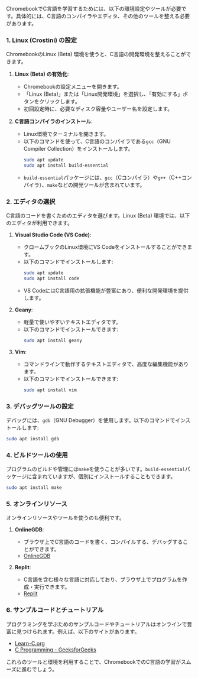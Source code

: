 ChromebookでC言語を学習するためには、以下の環境設定やツールが必要です。具体的には、C言語のコンパイラやエディタ、その他のツールを整える必要があります。

### 1. **Linux (Crostini) の設定**

ChromebookのLinux (Beta) 環境を使うと、C言語の開発環境を整えることができます。

1. **Linux (Beta) の有効化**:
   - Chromebookの設定メニューを開きます。
   - 「Linux (Beta)」または「Linux開発環境」を選択し、「有効にする」ボタンをクリックします。
   - 初回設定時に、必要なディスク容量やユーザー名を設定します。

2. **C言語コンパイラのインストール**:
   - Linux環境でターミナルを開きます。
   - 以下のコマンドを使って、C言語のコンパイラである`gcc`（GNU Compiler Collection）をインストールします。
     ```bash
     sudo apt update
     sudo apt install build-essential
     ```
   - `build-essential`パッケージには、`gcc`（Cコンパイラ）や`g++`（C++コンパイラ）、`make`などの開発ツールが含まれています。

### 2. **エディタの選択**

C言語のコードを書くためのエディタを選びます。Linux (Beta) 環境では、以下のエディタが利用できます。

1. **Visual Studio Code (VS Code)**:
   - クロームブックのLinux環境にVS Codeをインストールすることができます。
   - 以下のコマンドでインストールします:
     ```bash
     sudo apt update
     sudo apt install code
     ```
   - VS CodeにはC言語用の拡張機能が豊富にあり、便利な開発環境を提供します。

2. **Geany**:
   - 軽量で使いやすいテキストエディタです。
   - 以下のコマンドでインストールできます:
     ```bash
     sudo apt install geany
     ```

3. **Vim**:
   - コマンドラインで動作するテキストエディタで、高度な編集機能があります。
   - 以下のコマンドでインストールできます:
     ```bash
     sudo apt install vim
     ```

### 3. **デバッグツールの設定**

デバッグには、`gdb`（GNU Debugger）を使用します。以下のコマンドでインストールします:
```bash
sudo apt install gdb
```

### 4. **ビルドツールの使用**

プログラムのビルドや管理には`make`を使うことが多いです。`build-essential`パッケージに含まれていますが、個別にインストールすることもできます。
```bash
sudo apt install make
```

### 5. **オンラインリソース**

オンラインリソースやツールを使うのも便利です。

1. **OnlineGDB**:
   - ブラウザ上でC言語のコードを書く、コンパイルする、デバッグすることができます。
   - [OnlineGDB](https://www.onlinegdb.com/online_c_compiler)

2. **Replit**:
   - C言語を含む様々な言語に対応しており、ブラウザ上でプログラムを作成・実行できます。
   - [Replit](https://replit.com/)

### 6. **サンプルコードとチュートリアル**

プログラミングを学ぶためのサンプルコードやチュートリアルはオンラインで豊富に見つけられます。例えば、以下のサイトがあります。

- [Learn-C.org](https://www.learn-c.org/)
- [C Programming - GeeksforGeeks](https://www.geeksforgeeks.org/c-programming-language/)

これらのツールと環境を利用することで、ChromebookでのC言語の学習がスムーズに進むでしょう。
